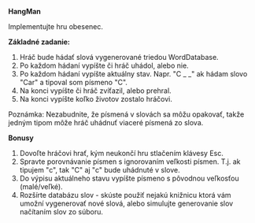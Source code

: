﻿**HangMan**

Implementujte hru obesenec.

**Základné zadanie:**

1. Hráč bude hádať slová vygenerované triedou WordDatabase.
1. Po každom hádaní vypíšte či hráč uhádol, alebo nie.
1. Po každom hádaní vypíšte aktuálny stav. Napr. "C _ _" ak hádam slovo "Car" a tipoval som písmeno "C".
1. Na konci vypíšte či hráč zvíťazil, alebo prehral.
1. Na konci vypíšte koľko životov zostalo hráčovi.

Poznámka: Nezabudnite, že písmená v slovách sa môžu opakovať, takže jedným tipom môže hráč uhádnuť viaceré písmená zo slova.

**Bonusy**

1. Dovoľte hráčovi hrať, kým neukončí hru stlačením klávesy Esc.
1. Spravte porovnávanie písmen s ignorovaním veľkosti písmen. T.j. ak tipujem "c", tak "C" aj "c" bude uhádnuté v slove.
1. Do výpisu aktuálneho stavu vypíšte písmeno s pôvodnou veľkosťou (malé/veľké).
1. Rozšírte databázu slov - skúste použiť nejakú knižnicu ktorá vám umožní vygenerovať nové slová, alebo simulujte generovanie slov načítaním slov zo súboru.